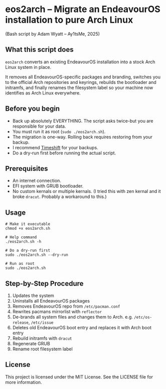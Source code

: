 # eos2arch – Migrate an EndeavourOS installation to pure Arch Linux
(Bash script by Adam Wyatt – Ay1tsMe, 2025)

## What this script does
`eos2arch` converts an existing EndeavourOS installation into a stock Arch Linux system in place.

It removes all EndeavourOS-specific packages and branding, switches you to the official Arch repositories and keyrings, rebuilds the bootloader and initramfs, and finally renames the filesystem label so your machine now identifies as Arch Linux everywhere.

## Before you begin
- Back up absolutely EVERYTHING. The script asks twice-but you are responsible for your data.
- You must run it as root (`sudo ./eos2arch.sh`).
- The migration is one-way. Rolling back requires restoring from your backup.
- I recommend [Timeshift](https://github.com/linuxmint/timeshift) for your backups.
- Do a dry-run first before running the actual script.

## Prerequisites
- An internet connection.
- EFI system with GRUB bootloader.
- No custom kernals or multiple kernals. (I tried this with zen kernal and it broke `dracut`. Probably a workaround to this.)

## Usage
```
# Make it executable
chmod +x eos2arch.sh

# Help command
./eos2arch.sh -h

# Do a dry-run first
sudo ./eos2arch.sh --dry-run

# Run as root
sudo ./eos2arch.sh
```

## Step-by-Step Procedure
1. Updates the system
2. Uninstalls all EndeavourOS packages
3. Removes EndeavourOS repo from `/etc/pacman.conf`
4. Rewrites pacmans mirrorlist with `reflector`
5. De-brands all system files and changes them to Arch. e.g. `/etc/os-release`, `/etc/issue`
6. Deletes old EndeavourOS boot entry and replaces it with Arch boot entry
7. Rebuild initramfs with `dracut`
8. Regenerate GRUB
9. Rename root filesystem label

## License
This project is licensed under the MIT License. See the LICENSE file for more information.

